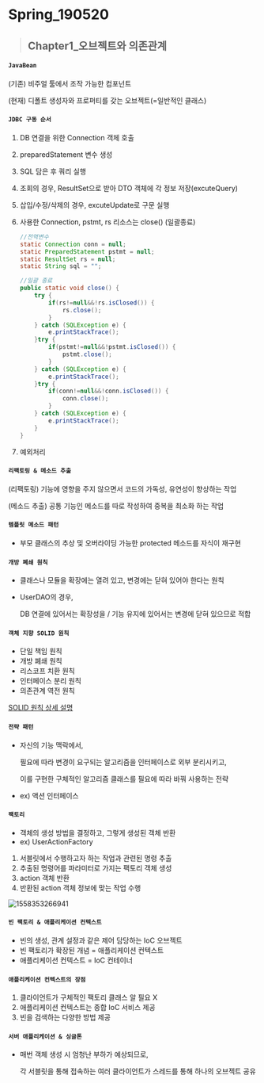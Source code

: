 # Spring_190520

> ## Chapter1_오브젝트와 의존관계

#### `JavaBean`

(기존) 비주얼 툴에서 조작 가능한 컴포넌트

(현재) 디폴트 생성자와 프로퍼티를 갖는 오브젝트(=일반적인 클래스)

#### `JDBC 구동 순서`

1. DB 연결을 위한 Connection 객체 호출

2. preparedStatement 변수 생성

3. SQL 담은 후 쿼리 실행

4. 조회의 경우, ResultSet으로 받아 DTO 객체에 각 정보 저장(excuteQuery)

5. 삽입/수정/삭제의 경우, excuteUpdate로 구문 실행

6. 사용한 Connection, pstmt, rs 리소스는 close() (일괄종료)

   ```java
   //전역변수
   static Connection conn = null;
   static PreparedStatement pstmt = null;
   static ResultSet rs = null;
   static String sql = "";
   
   //일괄 종료
   public static void close() {
       try {
           if(rs!=null&&!rs.isClosed()) {
               rs.close();
           }
       } catch (SQLException e) {
           e.printStackTrace();
       }try {
           if(pstmt!=null&&!pstmt.isClosed()) {
               pstmt.close();
           }
       } catch (SQLException e) {
           e.printStackTrace();
       }try {
           if(conn!=null&&!conn.isClosed()) {
               conn.close();
           }
       } catch (SQLException e) {
           e.printStackTrace();
       }
   }
   ```

   

7. 예외처리

#### `리팩토링 & 메소드 추출`

(리팩토링)  기능에 영향을 주지 않으면서 코드의 가독성, 유연성이 향상하는 작업

(메소드 추출) 공통 기능인 메소드를 따로 작성하여 중복을 최소화 하는 작업

#### `템플릿 메소드 패턴`

- 부모 클래스의 추상 및 오버라이딩 가능한 protected 메소드를 자식이 재구현

#### `개방 폐쇄 원칙`

- 클래스나 모듈을 확장에는 열려 있고, 변경에는 닫혀 있어야 한다는 원칙

- UserDAO의 경우,

  DB 연결에 있어서는 확장성을 / 기능 유지에 있어서는 변경에 닫혀 있으므로 적합

#### `객체 지향 SOLID 원칙`

- 단일 책임 원칙
- 개방 폐쇄 원칙
- 리스코프 치환 원칙
- 인터페이스 분리 원칙
- 의존관계 역전 원칙

[SOLID 원칙 상세 설명](http://www.nextree.co.kr/p6960/)

#### `전략 패턴`

- 자신의 기능 맥락에서, 

  필요에 따라 변경이 요구되는 알고리즘을 인터페이스로 외부 분리시키고,

  이를 구현한 구체적인 알고리즘 클래스를 필요에 따라 바꿔 사용하는 전략

- ex) 액션 인터페이스

#### `팩토리`

- 객체의 생성 방법을 결정하고, 그렇게 생성된 객체 반환
- ex) UserActionFactory

1. 서블릿에서 수행하고자 하는 작업과 관련된 명령 추출
2. 추출된 명령어를 파라미터로 가지는 팩토리 객체 생성
3. action 객체 반환
4. 반환된 action 객체 정보에 맞는 작업 수행

![1558353266941](C:\Users\leejiyeon\AppData\Roaming\Typora\typora-user-images\1558353266941.png)

#### `빈 팩토리 & 애플리케이션 컨텍스트`

- 빈의 생성, 관계 설정과 같은 제어 담당하는 IoC 오브젝트
- 빈 팩토리가 확장된 개념 = 애플리케이션 컨텍스트
- 애플리케이션 컨텍스트 = IoC 컨테이너

#### `애플리케이션 컨텍스트의 장점`

1. 클라이언트가 구체적인 팩토리 클래스 알 필요 X
2. 애플리케이션 컨텍스트는 종합 IoC 서비스 제공
3. 빈을 검색하는 다양한 방법 제공

#### `서버 애플리케이션 & 싱글톤`

- 매번 객체 생성 시 엄청난 부하가 예상되므로,

  각 서블릿을 통해 접속하는 여러 클라이언트가 스레드를 통해 하나의 오브젝트 공유

